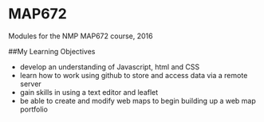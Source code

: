 # MAP672
Modules for the NMP MAP672 course, 2016

##My Learning Objectives
- develop an understanding of Javascript, html and CSS
- learn how to work using github to store and access data via a remote server
- gain skills in using a text editor and leaflet
- be able to create and modify web maps to begin building up a  web map portfolio